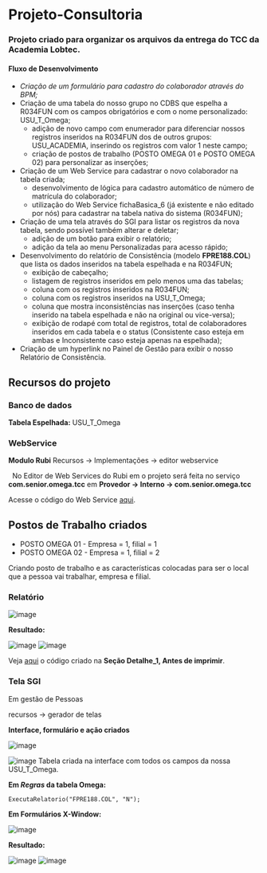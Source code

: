 # Projeto-Consultoria
### Projeto criado para organizar os arquivos da entrega do TCC da Academia Lobtec.

<h4>Fluxo de Desenvolvimento</h4>

* <i>Criação de um formulário para cadastro do colaborador através do BPM;</i>
* Criação de uma tabela do nosso grupo no CDBS que espelha a R034FUN com os campos obrigatórios e com o nome personalizado: USU_T_Omega;
  - adição de novo campo com enumerador para diferenciar nossos registros inseridos na R034FUN dos de outros grupos: USU_ACADEMIA, inserindo os registros com valor 1 neste campo;
  - criação de postos de trabalho (POSTO OMEGA 01 e POSTO OMEGA 02) para personalizar as inserções;
* Criação de um Web Service para cadastrar o novo colaborador na tabela criada;
  - desenvolvimento de lógica para cadastro automático de número de matrícula do colaborador;
  - utilização do Web Service fichaBasica_6 (já existente e não editado por nós) para cadastrar na tabela nativa do sistema (R034FUN);
* Criação de uma tela através do SGI para listar os registros da nova tabela, sendo possível também alterar e deletar;
  - adição de um botão para exibir o relatório;
  - adição da tela ao menu Personalizadas para acesso rápido;
* Desenvolvimento do relatório de Consistência (modelo <b>FPRE188.COL</b>) que lista os dados inseridos na tabela espelhada e na R034FUN;
  - exibição de cabeçalho;
  - listagem de registros inseridos em pelo menos uma das tabelas;
  - coluna com os registros inseridos na R034FUN;
  - coluna com os registros inseridos na USU_T_Omega;
  - coluna que mostra inconsistências nas inserções (caso tenha inserido na tabela espelhada e não na original ou vice-versa);
  - exibição de rodapé com total de registros, total de colaboradores inseridos em cada tabela e o status (Consistente caso esteja em ambas e Inconsistente caso esteja apenas na espelhada); 
* Criação de um hyperlink no Painel de Gestão para exibir o nosso Relatório de Consistência.


## Recursos do projeto


### Banco de dados 

**Tabela Espelhada:** USU_T_Omega


### WebService

**Modulo Rubi** Recursos → Implementações → editor webservice

​	​	​No Editor de Web Services do Rubi em o projeto será feita no serviço **​com.senior.omega.tcc** em  **Provedor → Interno → ​com.senior.omega.tcc**   

Acesse o código do Web Service <a href="https://github.com/TCC-Operacional/Projeto-Consultoria/blob/main/Codigos/webService.lsp">aqui</a>.



## Postos de Trabalho criados
  
  * POSTO OMEGA 01 - Empresa = 1, filial = 1
  * POSTO OMEGA 02 - Empresa = 1, filial = 2 

Criando posto de trabalho e as características colocadas para ser o local que a pessoa vai trabalhar, empresa e filial.



### Relatório

![image](https://user-images.githubusercontent.com/61790986/187452821-137f3424-ab5d-402d-b578-db58cd0ebace.png)

**Resultado:**

![image](https://user-images.githubusercontent.com/61790986/187301448-76637ecd-6a1e-4f1a-9b4b-bf7843b00fb0.png)
![image](https://user-images.githubusercontent.com/61790986/187301621-7b7686b5-226d-4a11-95c4-416810896b9f.png)



Veja <a href="https://github.com/TCC-Operacional/Projeto-Consultoria/blob/main/Codigos/relatorio.lsp">aqui</a> o código criado na **Seção Detalhe_1, Antes de imprimir**.
<br>

### Tela SGI

Em gestão de Pessoas 

recursos → gerador de telas

**Interface, formulário e ação criados**

![image](https://user-images.githubusercontent.com/61790986/187301937-087cc1d2-6149-467e-9516-606151da5070.png)

![image](https://user-images.githubusercontent.com/61790986/187302932-439def24-8fa6-4d64-838c-9725a3d04876.png)
Tabela criada na interface com todos os campos da nossa USU_T_Omega.


**Em *Regras* da tabela Omega:**

```
ExecutaRelatorio("FPRE188.COL", "N");
```

**Em  Formulários X-Window:**

![image](https://user-images.githubusercontent.com/61790986/187303093-c33ce475-45e7-452a-9f64-29ff7e9c3d15.png)

**Resultado:**

![image](https://user-images.githubusercontent.com/61790986/187303517-9fda8ef4-5ccf-4522-958c-bc2c44e1facb.png)
![image](https://user-images.githubusercontent.com/61790986/187303570-f4c40a4f-1486-4038-9a97-9ae3b3571b6e.png)






